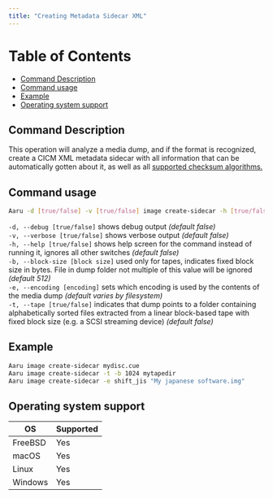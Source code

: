 ```yaml
---
title: "Creating Metadata Sidecar XML"
---
```


# Table of Contents

- [Command Description](#command-description)
- [Command usage](#command-usage)
- [Example](#example)
- [Operating system support](#operating-system-support)


## Command Description

This operation will analyze a media dump, and if the format is recognized, create a CICM XML metadata sidecar with all information that can be automatically gotten about it, as well as all [supported checksum algorithms.](https://github.com/aaru-dps/Aaru.Documentation/blob/master/5.0/Supported-checksums.md)

## Command usage

```bash
Aaru -d [true/false] -v [true/false] image create-sidecar -h [true/false] -b [block size] -e [encoding] -t tape [true/false] <image-path>
```

`-d, --debug [true/false]` shows debug output *(default false)*  
`-v, --verbose [true/false]` shows verbose output *(default false)*  
`-h, --help [true/false]` shows help screen for the command instead of running it, ignores all other switches *(default false)*    
`-b, --block-size [block size]` used only for tapes, indicates fixed block size in bytes. File in dump folder not multiple of this value will be ignored *(default 512)*           
`-e, --encoding [encoding]` sets which encoding is used by the contents of the media dump *(default varies by filesystem)*            
`-t, --tape [true/false]` indicates that dump points to a folder containing alphabetically sorted files extracted from a linear block-based tape with fixed block size (e.g. a SCSI streaming device) *(default false)*          

## Example

```bash
Aaru image create-sidecar mydisc.cue
Aaru image create-sidecar -t -b 1024 mytapedir
Aaru image create-sidecar -e shift_jis "My japanese software.img"
```

## Operating system support

| OS | Supported |
|----|-----------|
| FreeBSD | Yes  |
| macOS   | Yes  |
| Linux   | Yes  |
| Windows | Yes  |
